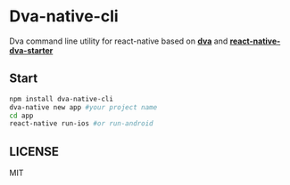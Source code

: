 # Dva-native-cli

Dva command line utility for react-native based on **[dva](https://github.com/dvajs/dva)** and **[react-native-dva-starter](https://github.com/nihgwu/react-native-dva-starter)**

## Start

``` bash
npm install dva-native-cli
dva-native new app #your project name
cd app
react-native run-ios #or run-android
```

## LICENSE
MIT